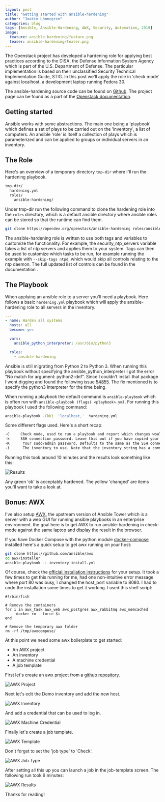 ```yaml
---
layout: post
title: "Getting started with ansible-hardening"
author: "Joakim Lönnegren"
categories: blog
tags: [Ansible, Ansible-Hardening, AWX, Security, Automation, 2019]
image:
  feature: ansible-hardening/feature.png
  teaser: ansible-hardening/teaser.png
---
```

The Openstack project has developed a hardening role for applying best practices according to the DISA, the Defense Information System Agency which is part of the U.S. Department of Defense. The particular implementation is based on their unclassified Security Technical Implementation Guide, STIG. In this post we'll apply the role in 'check mode' against localhost, a development laptop running Fedora 30.

The ansible-hardening source code can be found on [Github](https://github.com/openstack/ansible-hardening/). The project page can be found as a part of the [Openstack documentation](https://docs.openstack.org/ansible-hardening/latest/).

## Getting started
Ansible works with some abstractions. The main one being a 'playbook' which defines a set of plays to be carried out on the 'inventory', a list of computers. An ansible 'role' is itself a collection of plays which is parameterized and can be applied to groups or individual servers in an inventory.

## The Role
Here's an overview of a temporary directory `tmp-dir` where I'll run the hardening playbook.

```bash
tmp-dir/
  hardening.yml
  roles/
    ansible-hardening/
```

Under tmp-dir run the following command to clone the hardening role into the `roles` directory, which is a default ansible directory where ansible roles can be stored so that the runtime can find them.

```bash
git clone https://opendev.org/openstack/ansible-hardening roles/ansible-hardening
```

The ansible-hardening role is written to use both tags and variables to customize the functionality. For example, the security_ntp_servers variable takes a list of ntp servers and applies them to your system. Tags can then be used to customize which tasks to be run, for example running the example with `--skip-tags ntpd`, which would skip all controls relating to the ntp daemon. The full updated list of controls can be found in the documentation [](). 

## The Playbook
When applying an ansible role to a server you'll need a playbook. Here follows a basic `hardening.yml` playbook which will apply the ansible-hardening role to all servers in the inventory.

```yaml
---
- name: Harden all systems
  hosts: all
  become: yes

  vars: 
    ansible_python_interpreter: /usr/bin/python3

  roles:
    - ansible-hardening
```

Ansible is still migrating from Python 2 to Python 3. When running this playbook without specifying the ansible_python_interpreter I got the error "No match for argument: python2-dnf". Since I couldn't install that package I went digging and found the following issue [54855](https://github.com/ansible/ansible/issues/54855). The fix mentioned is to specify the python3 interpreter for the time being.

When running a playbook the default command is `ansible-playbook` which is often run with `ansible-playbook (flags) <playbook>.yml`. For running this playbook I used the following command:

```bash
ansible-playbook -CkKi  'localhost,'  hardening.yml
```

Some different flags used. Here's a short recap:

```bash
-C     Check mode, used to run a playbook and report which changes would be made without actually doing any of them. 
-k     SSH connection password. Leave this out if you have copied your keys to the remote server.
-K      Your sudo/admin password. Defaults to the same as the SSH connection password.
-i      The inventory to use. Note that the inventory string has a comma on the end to specify that it is a list only containing localhost. You could also use an inventory file or leave it out to use the default /etc/ansible/hosts
```

Running this took around 10 minutes and the results look something like this:

![Results](/images/ansible-hardening/ansible-playbook-result.png)

Any green 'ok' is acceptably hardened. The yellow 'changed' are items you'll want to take a look at.

## Bonus: AWX
I've also setup [AWX](https://github.com/ansible/awx), the upstream version of Ansible Tower which is a server with a web GUI for running ansible playbooks in an enterprise environment. the goal here is to get AWX to run ansible-hardening in check-mode against the same laptop and display the result in the browser.

If you have Docker Compose with the python module [docker-compose](https://pypi.org/project/docker-compose/) installed here's a quick setup to get awx running on your host:

```bash
git clone https://github.com/ansible/awx
cd awx/installer
ansible-playbook -i inventory install.yml
```

Of course, check the [official installation instructions](https://github.com/ansible/awx/blob/devel/INSTALL.md) for your setup. It took a few times to get this running for me, had one non-intuitive error message where port 80 was busy, I changed the host_port variable to 8080. I had to undo the installation some times to get it working. I used this shell script:

```fish
#!/bin/fish

# Remove the containers
for i in awx_task awx_web awx_postgres awx_rabbitmq awx_memcached
     docker rm --force $i
end

# Remove the temporary awx folder
rm -rf /tmp/awxcompose/
```

At this point we need some awx boilerplate to get started: 
* An AWX project
* An inventory
* A machine credential
* A job template

First let's create an awx project from a [github repository](https://github.com/joalon/getting-started-ansible-hardening).

![AWX Project](/images/ansible-hardening/create-awx-project.png)

Next let's edit the Demo inventory and add the new host.

![AWX Inventory](/images/ansible-hardening/awx-add-host-to-inventory.png)

And add a credential that can be used to log in.

![AWX Machine Credential](/images/ansible-hardening/create-awx-credential.png)

Finally let's create a job template.

![AWX Template](/images/ansible-hardening/create-awx-template.png)

Don't forget to set the 'job type' to 'Check'.

![AWX Job Type](/images/ansible-hardening/awx-job-type.png)

After setting all this up you can launch a job in the job-template screen. The following run took 9 minutes:

![AWX Results](/images/ansible-hardening/awx-successful.png)

Thanks for reading! 
